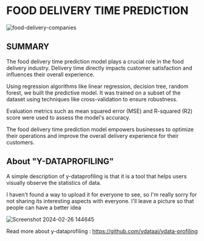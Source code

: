 # FOOD DELIVERY TIME PREDICTION
![food-delivery-companies](https://github.com/eugenenguyn/Food_Delivery_Time_Prediction/assets/134667107/356cf3a1-db3d-4d32-8218-7a9e132876a7)
## SUMMARY
The food delivery time prediction model plays a crucial role in the food delivery industry. Delivery time directly impacts customer satisfaction and influences their overall experience.


Using regression algorithms like linear regression, decision tree, random forest, we built the predictive model. It was trained on a subset of the dataset using techniques like cross-validation to ensure robustness. 

Evaluation metrics such as mean squared error (MSE) and R-squared (R2) score were used to assess the model's accuracy. 

The food delivery time prediction model empowers businesses to optimize their operations and improve the overall delivery experience for their customers.
## About "Y-DATAPROFILING"
A simple description of y-dataprofiling is that it is a tool that helps users visually observe the statistics of data.

I haven't found a way to upload it for everyone to see, so I'm really sorry for not sharing its interesting aspects with everyone. I'll leave a picture so that people can have a better idea

![Screenshot 2024-02-26 144645](https://github.com/eugenenguyn/Food_Delivery_Time_Prediction/assets/134667107/8e8f9d53-0838-4f77-8333-5443e91049b9)

Read more about y-dataprofiling : https://github.com/ydataai/ydata-profiling
